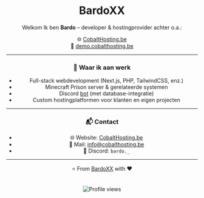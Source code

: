 <div align="center">

# BardoXX

Welkom
Ik ben **Bardo** – developer & hostingprovider achter o.a.:

🌐 [CobaltHosting.be](https://cobalthosting.be)  
🧪 [demo.cobalthosting.be](https://demo.cobalthosting.be)

---

### 🔧 Waar ik aan werk
- Full-stack webdevelopment (Next.js, PHP, TailwindCSS, enz.)
- Minecraft Prison server & gerelateerde systemen
- Discord [bot](https://github.com/BardoXX/discord-ticket-bot) (met database-integratie)
- Custom hostingplatformen voor klanten en eigen projecten

---

### 📬 Contact
- 🌐 Website: [CobaltHosting.be](https://cobalthosting.be)
- 📧 Mail: [info@cobalthosting.be](mailto:info@cobalthosting.be)
- 💬 Discord: `bardo._`

---

⭐️ From [BardoXX](https://github.com/BardoXX) with ❤️

<br/>

<img src="https://komarev.com/ghpvc/?username=BardoXX&color=blueviolet" alt="Profile views"/>

</div>
